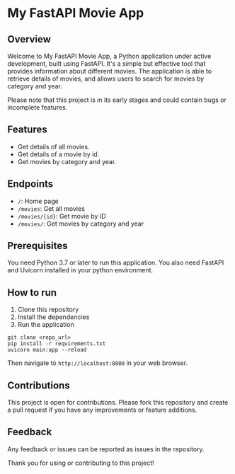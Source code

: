 # My FastAPI Movie App

## Overview

Welcome to My FastAPI Movie App, a Python application under active development, built using FastAPI. It's a simple but effective tool that provides information about different movies. The application is able to retrieve details of movies, and allows users to search for movies by category and year.

Please note that this project is in its early stages and could contain bugs or incomplete features.

## Features

- Get details of all movies.
- Get details of a movie by id.
- Get movies by category and year.

## Endpoints

- `/`: Home page
- `/movies`: Get all movies
- `/movies/{id}`: Get movie by ID
- `/movies/`: Get movies by category and year

## Prerequisites

You need Python 3.7 or later to run this application. You also need FastAPI and Uvicorn installed in your python environment.

## How to run

1. Clone this repository
2. Install the dependencies
3. Run the application

```
git clone <repo_url>
pip install -r requirements.txt
uvicorn main:app --reload
```

Then navigate to `http://localhost:8000` in your web browser.

## Contributions

This project is open for contributions. Please fork this repository and create a pull request if you have any improvements or feature additions.

## Feedback

Any feedback or issues can be reported as issues in the repository.

Thank you for using or contributing to this project!

